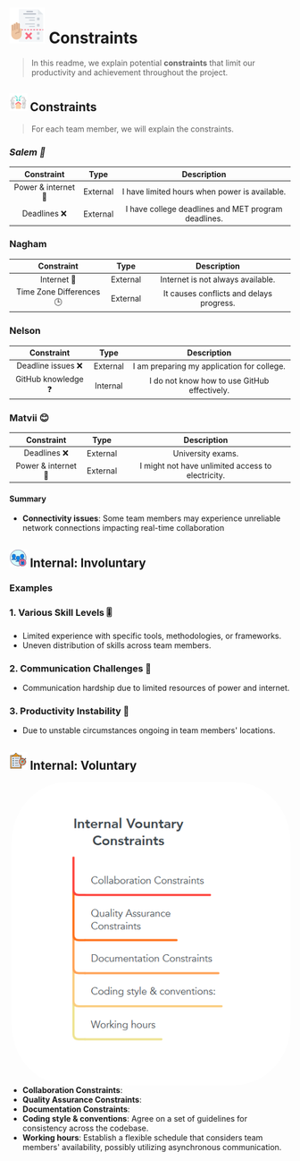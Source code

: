 # ![Alt Text](../assets/task-planner.png) Constraints

> In this readme, we explain potential **constraints** that limit our
> productivity and achievement throughout the project.

## ![Alt Text](../assets/outdoor.png) Constraints

> For each team member, we will explain the constraints.

### _Salem 👀_

| Constraint          | Type     | Description|
|:-------------------:|:--------:|:--------------------------------------------------:|
| Power & internet 🛜  | External | I have limited hours when power is available.|
| Deadlines ❌        | External | I have college deadlines and MET program deadlines.|

### Nagham

| Constraint          | Type     | Description |
|:-------------------:|:--------:|:--------------------------------------------------:|
| Internet 🛜        | External | Internet is not always available.|
| Time Zone Differences 🕒 | External | It causes conflicts and delays progress.|

### Nelson

| Constraint          | Type     | Description|
|:-------------------:|:--------:|:---------------------------------------------:|
| Deadline issues ❌  | External | I am preparing my application for college.   |
| GitHub knowledge ❓ | Internal | I do not know how to use GitHub effectively.|

### Matvii 😊

| Constraint          | Type     | Description|
|:-------------------:|:--------:|:--------------------------------------------------:|
| Deadlines ❌        | External | University exams.|
| Power & internet 🛜  | External | I might not have unlimited access to electricity.|

#### Summary

- **Connectivity issues**: Some team members may experience
   unreliable network connections
   impacting real-time collaboration

## ![indoor](../assets/limited-access.png) Internal: Involuntary

### Examples

<!--
  Constraints that come from within your team, and you have no control over:
  - Each of your individual skill levels
  - Amount of time available to work on the project
-->

### 1. Various Skill Levels 🎚️

- Limited experience with specific tools, methodologies, or frameworks.
- Uneven distribution of skills across team members.

### 2. Communication Challenges 💬

- Communication hardship due to limited resources of power and internet.

### 3. Productivity Instability 🦥

- Due to unstable circumstances ongoing in team members' locations.

## ![indoor](../assets/scope.png) Internal: Voluntary

<img style="display: block; width: 500px; float: right; border-radius: 20%"
 alt="blablab" src="../assets/internal-voluntary-constraints.png"/>

- **Collaboration Constraints**:
- **Quality Assurance Constraints**:
- **Documentation Constraints**:
- **Coding style & conventions**: Agree on a set of guidelines for consistency
   across the codebase.
- **Working hours**: Establish a flexible schedule that
  considers team members' availability, possibly utilizing asynchronous communication.
